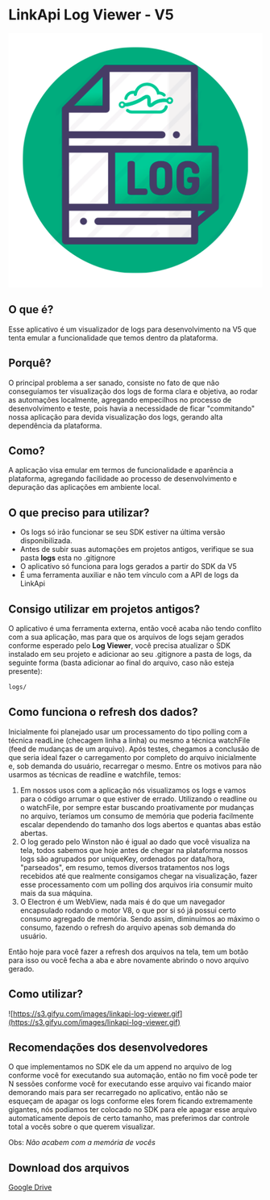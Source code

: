 # LinkApi Log Viewer - V5

![build/log-file.png](build/log-file.png)

## O que é?

Esse aplicativo é um visualizador de logs para desenvolvimento na V5 que tenta emular a funcionalidade que temos dentro da plataforma. 

## Porquê?

O principal problema a ser sanado, consiste no fato de que não conseguíamos ter visualização dos logs de forma clara e objetiva, ao rodar as automações localmente, agregando empecilhos no processo de desenvolvimento e teste, pois havia a necessidade de ficar "commitando" nossa aplicação para devida visualização dos logs, gerando alta dependência da plataforma.

## Como?

A aplicação visa emular em termos de funcionalidade e aparência a plataforma, agregando facilidade ao processo de desenvolvimento e depuração das aplicações em ambiente local.

## O que preciso para utilizar?

- Os logs só irão funcionar se seu SDK estiver na última versão disponibilizada.
- Antes de subir suas automações em projetos antigos, verifique se sua pasta **logs** esta no .gitignore
- O aplicativo só funciona para logs gerados a partir do SDK da V5
- É uma ferramenta auxiliar e não tem vínculo com a API de logs da LinkApi

## Consigo utilizar em projetos antigos?

O aplicativo é uma ferramenta externa, então você acaba não tendo conflito com a sua aplicação, mas para que os arquivos de logs sejam gerados conforme esperado pelo **Log Viewer**, você precisa atualizar o SDK instalado em seu projeto e adicionar ao seu .gitignore a pasta de logs, da seguinte forma (basta adicionar ao final do arquivo, caso não esteja presente):

```bash
logs/
```

## Como funciona o refresh dos dados?

Inicialmente foi planejado usar um processamento do tipo polling com a técnica readLine (checagem linha a linha) ou mesmo a técnica watchFile (feed de mudanças de um arquivo). Após testes, chegamos a conclusão de que seria ideal fazer o carregamento por completo do arquivo inicialmente e, sob demanda do usuário, recarregar o mesmo. Entre os motivos para não usarmos as técnicas de readline e watchfile, temos:

1. Em nossos usos com a aplicação nós visualizamos os logs e vamos para o código arrumar o que estiver de errado. Utilizando o readline ou o watchFile, por sempre estar buscando proativamente por mudanças no arquivo, teríamos um consumo de memória que poderia facilmente escalar dependendo do tamanho dos logs abertos e quantas abas estão abertas.
2. O log gerado pelo Winston não é igual ao dado que você visualiza na tela, todos sabemos que hoje antes de chegar na plataforma nossos logs são agrupados por uniqueKey, ordenados por data/hora, "parseados", em resumo, temos diversos tratamentos nos logs recebidos até que realmente consigamos chegar na visualização, fazer esse processamento com um polling dos arquivos iria consumir muito mais da sua máquina.
3. O Electron é um WebView, nada mais é do que um navegador encapsulado rodando o motor V8, o que por si só já possui certo consumo agregado de memória. Sendo assim, diminuímos ao máximo o consumo, fazendo o refresh do arquivo apenas sob demanda do usuário.

Então hoje para você fazer a refresh dos arquivos na tela, tem um botão para isso ou você fecha a aba e abre novamente abrindo o novo arquivo gerado.

## Como utilizar?

![https://s3.gifyu.com/images/linkapi-log-viewer.gif](https://s3.gifyu.com/images/linkapi-log-viewer.gif)

## Recomendações dos desenvolvedores

O que implementamos no SDK ele da um append no arquivo de log conforme você for executando sua automação, então no fim você pode ter N sessões conforme você for executando esse arquivo vai ficando maior demorando mais para ser recarregado no aplicativo, então não se esqueçam de apagar os logs conforme eles forem ficando extremamente gigantes, nós podíamos ter colocado no SDK para ele apagar esse arquivo automaticamente depois de certo tamanho, mas preferimos dar controle total a vocês sobre o que querem visualizar. 

Obs: *Não acabem com a memória de vocês*

## Download dos arquivos
[Google Drive](https://drive.google.com/drive/u/5/folders/1x5OSAzhYZdsdNnzwWFE-LrJhY0vYggEV "Google Drive")
